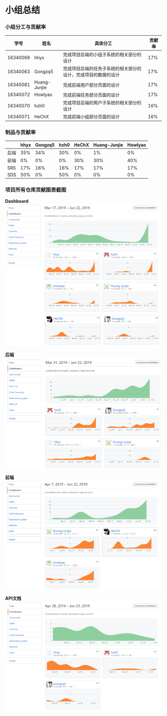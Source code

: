 # 小组总结

### 小组分工与贡献率

| 学号 | 姓名 | 具体分工 |贡献率|
| ---- | ---- | ---- |----|
| 16340069 | hhyx | 完成项目后端的小组子系统的相关部分的设计 |17%|
| 16340063 | Gongzq5 | 完成项目后端的任务子系统的相关部分的设计，完成项目的数据的设计 |17%|
| 16340081 | Huang-Junjie | 完成前端用户部分页面的设计 |17%|
| 16340072 | Howlyao | 完成前端任务部分页面的设计 |17%|
| 16340070 | hzh0 | 完成项目后端的用户子系统的相关部分的设计 |16%|
| 16340071 | HeChX | 完成前端小组部分页面的设计 |16%|

### 制品与贡献率

|            | hhyx | Gongzq5 | hzh0 | HeChX | Huang-Junjie | Howlyao |
| ---------- | ---- | ------- | ---- | ----- | ------------ | ------- |
| 后端       | 35%  | 34%     | 30%  | 0%    | 1%           | 0%      |
| 前端       | 0%   | 0%      | 0%   | 30%   | 30%          | 40%     |
| SRS   | 17%  | 16%     | 16%  | 17%  | 17%         | 17%    |
| SDS  |  50% |  0%    |  50% |   0% |     0%      |    0%     |

### 项目所有仓库贡献图表截图
**Dashboard**
![](./image/Dashboard-1.png)
![](./image/Dashboard-2.png)

**后端**
![](./image/back-end.png)

**前端**
![](./image/front-end.png)

**API文档**
![](./image/API.png)
